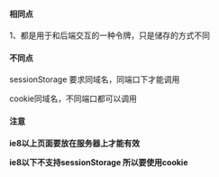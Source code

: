 #### 相同点

1、都是用于和后端交互的一种令牌，只是储存的方式不同

#### 不同点

sessionStorage 要求同域名，同端口下才能调用

cookie同域名，不同端口都可以调用

#### 注意

**ie8以上页面要放在服务器上才能有效**

**ie8以下不支持sessionStorage  所以要使用cookie**